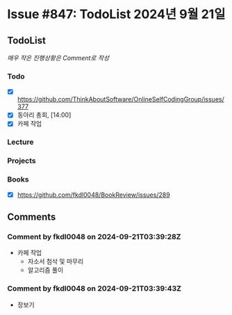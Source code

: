 # Issue #847: TodoList 2024년 9월 21일

## TodoList

*매우 작은 진행상황은 Comment로 작성*

### Todo  

- [x] https://github.com/ThinkAboutSoftware/OnlineSelfCodingGroup/issues/377
- [x] 동아리 총회, [14:00]
- [x] 카페 작업

### Lecture

### Projects

### Books

- [x] https://github.com/fkdl0048/BookReview/issues/289

## Comments

### Comment by fkdl0048 on 2024-09-21T03:39:28Z

- 카페 작업
  - 자소서 첨삭 및 마무리
  - 알고리즘 풀이

### Comment by fkdl0048 on 2024-09-21T03:39:43Z

- 장보기

